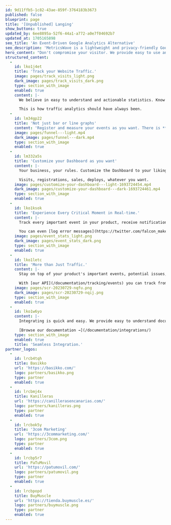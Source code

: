 ```yaml
---
id: 9d11ffb5-1c82-43ae-859f-3764183b3673
published: false
blueprint: page
title: '[Unpublished] Langing'
show_buttons: true
updated_by: 6ee8895a-52f6-44a1-a772-a0e7f04692b7
updated_at: 1705165898
seo_title: 'An Event-Driven Google Analytics Alternative'
seo_description: 'MetricsWave is a lightweight and privacy-friendly Google Analytics alternative. Seamless Integration for any Website or App.'
hero_content: "Don't compromise your visitor. We provide easy to use and respectful website analytics."
structured_content:
  -
    id: lko1j4et
    title: 'Track your Website Traffic.'
    image: pages/track_visits_light.png
    dark_image: pages/track_visits_dark.png
    type: section_with_image
    enabled: true
    content: |-
      We believe in easy to understand and actionable statistics. Know how your users know you and how they behave. 

      This is how traffic analytics should have always been.
  -
    id: lm34gp22
    title: 'Not just bar or line graphs'
    content: 'Register and measure your events as you want. There is **nothing better than a funnel to measure registration or sales**!'
    image: pages/funnel---light.mp4
    dark_image: pages/funnel---dark.mp4
    type: section_with_image
    enabled: true
  -
    id: lm332a5s
    title: 'Customize your Dashboard as you want'
    content: |-
      Your business, your rules. Customize the Dashboard to your liking and put the most important metrics for your business on top.

      Visits, registrations, sales, deploys, whatever you want.
    image: pages/customize-your-dashboard---light-1693724454.mp4
    dark_image: pages/customize-your-dashboard---dark-1693724461.mp4
    type: section_with_image
    enabled: true
  -
    id: lko1ksok
    title: 'Experience Every Critical Moment in Real-time.'
    content: |-
      Track every important event in your product, receive notifications, and monitor potential issues.

      You can even [log error messages](https://twitter.com/falcon_maker/status/1664925147239776256?s=20) to see what's happening.
    image: pages/event_stats_light.png
    dark_image: pages/event_stats_dark.png
    type: section_with_image
    enabled: true
  -
    id: lko1letc
    title: 'More than Just Traffic.'
    content: |-
      Stay on top of your product's important events, potential issues, and notifications with ease.

      With [our API](/documentation/tracking/events) you can track from logins or sign ups to [deploys](/documentation/tracking/deployments).
    image: pages/scr-20230729-nqfu.png
    dark_image: pages/scr-20230729-nqij.png
    type: section_with_image
    enabled: true
  -
    id: lko1w6yo
    content: |-
      Integrating is quick and easy. We provide easy to understand documentation for different frameworks. Usually is just a copy-paste process.

      [Browse our documentation →](/documentation/integrations/)
    type: section_with_image
    enabled: true
    title: 'Seamless Integration.'
partner_logos:
  -
    id: lrcb4tqh
    title: Basikko
    url: 'https://basikko.com/'
    logo: partners/basikko.png
    type: partner
    enabled: true
  -
    id: lrcbmj4x
    title: Kanilleras
    url: 'https://canillerasencanarias.com/'
    logo: partners/kanilleras.png
    type: partner
    enabled: true
  -
    id: lrcbok5y
    title: '3com Marketing'
    url: 'https://3commarketing.com/'
    logo: partners/3com.png
    type: partner
    enabled: true
  -
    id: lrcbp5r7
    title: PaTuMovil
    url: 'https://patumovil.com/'
    logo: partners/patumovil.png
    type: partner
    enabled: true
  -
    id: lrcbpopd
    title: BuyMuscle
    url: 'https://tienda.buymuscle.es/'
    logo: partners/buymuscle.png
    type: partner
    enabled: true
---
```


